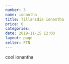 ```yaml
---
number: 3
name: ionantha
title: Tillansdia ionantha
price: 6
categories:
date: 2019-11-15 12:00
layout: page
seller: FTN
---
```

cool ionantha
